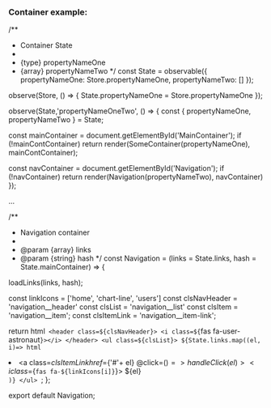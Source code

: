 ### Container example:

/**
 * Container State
 * 
 * {type} propertyNameOne 
 * {array} propertyNameTwo
 */
const State = observable({
  propertyNameOne: Store.propertyNameOne,
  propertyNameTwo: []
});

observe(Store, () => {
  State.propertyNameOne = Store.propertyNameOne
});

observe(State,'propertyNameOneTwo', () => {
  const { propertyNameOne, propertyNameTwo } = State;

  const mainContainer = document.getElementById('MainContainer');
  if (!mainContContainer) return
  render(SomeContainer(propertyNameOne), mainContContainer);

  const navContainer = document.getElementById('Navigation');
  if (!navContainer) return
  render(Navigation(propertyNameTwo), navContainer)
});

...

/**
 * Navigation container
 * 
 * @param {array} links
 * @param {string} hash
 */
const Navigation = (links = State.links, hash = State.mainContainer) => {

  loadLinks(links, hash);
  
  const linkIcons = ['home', 'chart-line', 'users']
  const clsNavHeader = 'navigation__header'
  const clsList = 'navigation__list'
  const clsItem = 'navigation__item';
  const clsItemLink = 'navigation__item-link';

  return html`
    <header class=${clsNavHeader}>
      <i class=${`fas fa-user-astronaut`}></i>
    </header>
    <ul class=${clsList}>
      ${State.links.map((el, i)=> html`
        <li class=${clsItem}${isActive(el)}>
          <a class=${clsItemLink} href=${'#'+ el} @click=${()=>handleClick(el)}>
            <i class=${`fas fa-${linkIcons[i]}`}></i>
            ${el}
          </a>
        </li>
      `)}
    </ul>
  `;
};

export default Navigation;